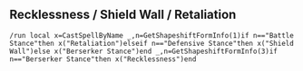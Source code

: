 ## Recklessness / Shield Wall / Retaliation
```
/run local x=CastSpellByName _,n=GetShapeshiftFormInfo(1)if n=="Battle Stance"then x("Retaliation")elseif n=="Defensive Stance"then x("Shield Wall")else x("Berserker Stance")end _,n=GetShapeshiftFormInfo(3)if n=="Berserker Stance"then x("Recklessness")end
```